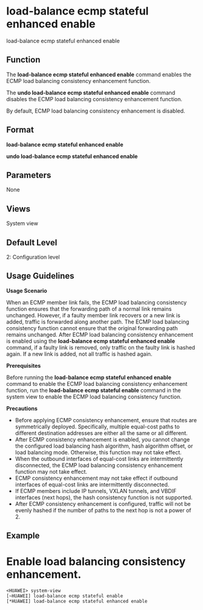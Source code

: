 load-balance ecmp stateful enhanced enable
==========================================

load-balance ecmp stateful enhanced enable

Function
--------



The **load-balance ecmp stateful enhanced enable** command enables the ECMP load balancing consistency enhancement function.

The **undo load-balance ecmp stateful enhanced enable** command disables the ECMP load balancing consistency enhancement function.



By default, ECMP load balancing consistency enhancement is disabled.


Format
------

**load-balance ecmp stateful enhanced enable**

**undo load-balance ecmp stateful enhanced enable**


Parameters
----------

None

Views
-----

System view


Default Level
-------------

2: Configuration level


Usage Guidelines
----------------

**Usage Scenario**

When an ECMP member link fails, the ECMP load balancing consistency function ensures that the forwarding path of a normal link remains unchanged. However, if a faulty member link recovers or a new link is added, traffic is forwarded along another path. The ECMP load balancing consistency function cannot ensure that the original forwarding path remains unchanged. After ECMP load balancing consistency enhancement is enabled using the **load-balance ecmp stateful enhanced enable** command, if a faulty link is removed, only traffic on the faulty link is hashed again. If a new link is added, not all traffic is hashed again.

**Prerequisites**

Before running the **load-balance ecmp stateful enhanced enable** command to enable the ECMP load balancing consistency enhancement function, run the **load-balance ecmp stateful enable** command in the system view to enable the ECMP load balancing consistency function.

**Precautions**

* Before applying ECMP consistency enhancement, ensure that routes are symmetrically deployed. Specifically, multiple equal-cost paths to different destination addresses are either all the same or all different.
* After ECMP consistency enhancement is enabled, you cannot change the configured load balancing hash algorithm, hash algorithm offset, or load balancing mode. Otherwise, this function may not take effect.
* When the outbound interfaces of equal-cost links are intermittently disconnected, the ECMP load balancing consistency enhancement function may not take effect.
* ECMP consistency enhancement may not take effect if outbound interfaces of equal-cost links are intermittently disconnected.
* If ECMP members include IP tunnels, VXLAN tunnels, and VBDIF interfaces (next hops), the hash consistency function is not supported.
* After ECMP consistency enhancement is configured, traffic will not be evenly hashed if the number of paths to the next hop is not a power of 2.

Example
-------

# Enable load balancing consistency enhancement.
```
<HUAWEI> system-view
[~HUAWEI] load-balance ecmp stateful enable
[*HUAWEI] load-balance ecmp stateful enhanced enable

```